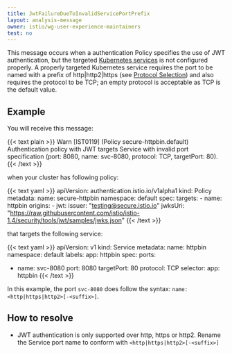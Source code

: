```yaml
---
title: JwtFailureDueToInvalidServicePortPrefix
layout: analysis-message
owner: istio/wg-user-experience-maintainers
test: no
---
```


This message occurs when a authentication Policy specifies the use of JWT authentication, but
the targeted [Kubernetes services](https://kubernetes.io/ko/docs/concepts/services-networking/service/) is not configured
properly. A properly targeted Kubernetes service requires the port to be named with a prefix of http|http2|https
(see [Protocol Selection](/ko/docs/ops/configuration/traffic-management/protocol-selection/)) and also requires the
protocol to be TCP; an empty protocol is acceptable as TCP is the default value.

## Example

You will receive this message:

{{< text plain >}}
Warn [IST0119] (Policy secure-httpbin.default) Authentication policy with JWT targets Service with invalid port specification (port: 8080, name: svc-8080, protocol: TCP, targetPort: 80).
{{< /text >}}

when your cluster has following policy:

{{< text yaml >}}
apiVersion: authentication.istio.io/v1alpha1
kind: Policy
metadata:
  name: secure-httpbin
  namespace: default
spec:
  targets:
    - name: httpbin
  origins:
    - jwt:
        issuer: "testing@secure.istio.io"
        jwksUri: "https://raw.githubusercontent.com/istio/istio-1.4/security/tools/jwt/samples/jwks.json"
{{< /text >}}

that targets the following service:

{{< text yaml >}}
apiVersion: v1
kind: Service
metadata:
  name: httpbin
  namespace: default
  labels:
    app: httpbin
spec:
  ports:
  - name: svc-8080
    port: 8080
    targetPort: 80
    protocol: TCP
  selector:
    app: httpbin
{{< /text >}}

In this example, the port `svc-8080` does follow the syntax: `name: <http|https|http2>[-<suffix>]`.

## How to resolve

- JWT authentication is only supported over http, https or http2. Rename the Service port name to conform with `<http|https|http2>[-<suffix>]`

